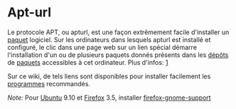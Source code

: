 # Apt-url

Le protocole APT, ou apturl, est une façon extrêmement facile
d'installer un [paquet](Paquet "wikilink") logiciel. Sur les ordinateurs
dans lesquels apturl est installé et configuré, le clic dans une page
web sur un lien spécial démarre l'installation d'un ou de plusieurs
paquets donnés présents dans les [dépôts](Dépôt "wikilink") de
[paquets](Paquet "wikilink") accessibles à cet ordinateur. Plus d'infos:
[1](http://doc.ubuntu-fr.org/apturl)

Sur ce wiki, de tels liens sont disponibles pour installer facilement
les [programmes](Programmes "wikilink") recommandés.

*Note:* Pour [Ubuntu](Ubuntu "wikilink") 9.10 et
[Firefox](Firefox "wikilink") 3.5, installer
[firefox-gnome-support](apt://firefox-gnome-support)
